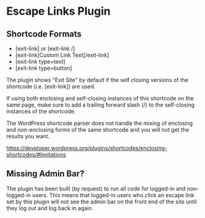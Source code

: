 # Escape Links Plugin

## Shortcode Formats
* [exit-link] or [exit-link /]
* [exit-link]Custom Link Text[/exit-link]
* [exit-link type=text]
* [exit-link type=button]

The plugin shows "Exit Site" by default if the self closing versions of the shortcode (i.e. [exit-link]) are used.

If using both enclosing and self-closing instances of this shortcode on the same page, make sure to add a trailing forward slash (/) to the self-closing instances of the shortcode. 

The WordPress shortcode parser does not handle the mixing of enclosing and non-enclosing forms of the same shortcode and you will not get the results you want.

https://developer.wordpress.org/plugins/shortcodes/enclosing-shortcodes/#limitations

## Missing Admin Bar?
The plugin has been built (by request) to run all code for logged-in and non-logged-in users. This means that logged-in users who click an escape link set by this plugin will not see the admin bar on the front end of the site until they log out and log back in again.
